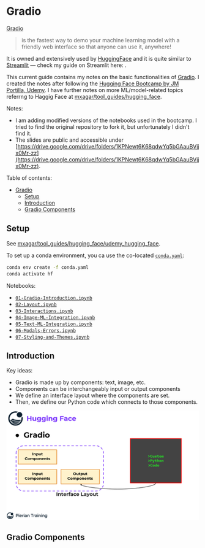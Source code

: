 # Gradio

[Gradio](https://www.gradio.app/)

> is the fastest way to demo your machine learning model with a friendly web interface so that anyone can use it, anywhere!

It is owned and extensively used by [HuggingFace](https://huggingface.co/) and it is quite similar to [Streamlit](https://streamlit.io/) &mdash; check my guide on Streamlit here: [](https://github.com/mxagar/streamlit_guide).

This current guide contains my notes on the basic functionalities of [Gradio](https://www.gradio.app/). I created the notes after following the [Hugging Face Bootcamp by JM Portilla, Udemy](https://www.udemy.com/course/complete-hugging-face-bootcamp). I have further notes on more ML/model-related topics referrng to Haggig Face at [mxagar/tool_guides/hugging_face](https://github.com/mxagar/tool_guides/tree/master/hugging_face).

Notes:

- I am adding modified versions of the notebooks used in the bootcamp. I tried to find the original repository to fork it, but unfortunately I didn't find it.
- The slides are public and accessible under [https://drive.google.com/drive/folders/1KPNewt6K68qdwYq5bGAauBVjjx0Mr-zz](https://drive.google.com/drive/folders/1KPNewt6K68qdwYq5bGAauBVjjx0Mr-zz).

Table of contents:

- [Gradio](#gradio)
  - [Setup](#setup)
  - [Introduction](#introduction)
  - [Gradio Components](#gradio-components)

## Setup

See [mxagar/tool_guides/hugging_face/udemy_hugging_face](https://github.com/mxagar/tool_guides/tree/master/hugging_face/udemy_hugging_face).

To set up a conda environment, you ca use the co-located [`conda.yaml`](./conda.yaml):

```bash
conda env create -f conda.yaml
conda activate hf
```

Notebooks:

- [`01-Gradio-Introduction.ipynb`](./notebooks/01-Gradio-Introduction.ipynb)
- [`02-Layout.ipynb`](./notebooks/02-Layout.ipynb)
- [`03-Interactions.ipynb`](./notebooks/03-Interactions.ipynb)
- [`04-Image-ML-Integration.ipynb`](./notebooks/04-Image-ML-Integration.ipynb)
- [`05-Text-ML-Integration.ipynb`](./notebooks/05-Text-ML-Integration.ipynb)
- [`06-Modals-Errors.ipynb`](./notebooks/06-Modals-Errors.ipynb)
- [`07-Styling-and-Themes.ipynb`](./notebooks/07-Styling-and-Themes.ipynb)

## Introduction

Key ideas:

- Gradio is made up by components: text, image, etc.
- Components can be interchangeably input or output components
- We define an interface layout where the components are set.
- Then, we define our Python code which connects to those components.

![Gradio Components](./assets/gradio_components.png)

## Gradio Components

